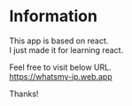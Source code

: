 # Information

This app is based on react.<br />
I just made it for learning react.

Feel free to visit below URL.<br />
https://whatsmy-ip.web.app

Thanks!
